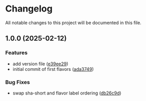 # Changelog

All notable changes to this project will be documented in this file.

## 1.0.0 (2025-02-12)


### Features

* add version file ([e39ee29](https://github.com/xaemiphor/openwrt_fw/commit/e39ee29979e2c53fc81f2086eb43b8726847ff41))
* initial commit of first flavors ([ada3749](https://github.com/xaemiphor/openwrt_fw/commit/ada37492f6653cbb6b01b18219f70eeccb3f62ef))


### Bug Fixes

* swap sha-short and flavor label ordering ([db26c9d](https://github.com/xaemiphor/openwrt_fw/commit/db26c9d02e264eac0347459a270148423d4a7481))
